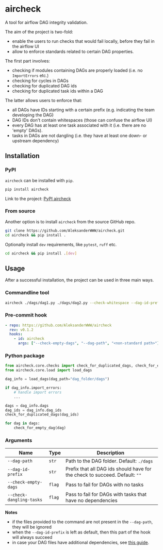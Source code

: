 # aircheck

A tool for airflow DAG integrity validation.

The aim of the project is two-fold:

- enable the users to run checks that would fail locally, before they fail in the airflow UI
- allow to enforce standards related to certain DAG properties.

The first part involves:
- checking if modules containing DAGs are properly loaded (i.e. no `ImportErrors` etc.)
- checking for cycles in DAGs
- checking for duplicated DAG ids
- checking for duplicated task ids within a DAG

The latter allows users to enforce that:
- all DAGs have IDs starting with a certain prefix (e.g. indicating the team developing the DAG)
- DAG IDs don't contain whitespaces (those can confuse the airflow UI)
- every DAG has at least one task associated with it (i.e. there are no 'empty' DAGs).
- tasks in DAGs are not dangling (i.e. they have at least one down- or upstream dependency)

## Installation

### PyPI

`aircheck` can be installed with `pip`.

```bash
pip install aircheck
```

Link to the project: [PyPI aircheck](https://pypi.org/project/aircheck/)

### From source

Another option is to install `aircheck` from the source GitHub repo.

```bash
git clone https://github.com/AleksanderWWW/aircheck.git
cd aircheck && pip install .
```

Optionally install `dev` requirements, like `pytest`, `ruff` etc.
```bash
cd aircheck && pip install .[dev]
```

## Usage

After a successful installation, the project can be used in three main ways.

### Commandline tool

```bash
aircheck ./dags/dag1.py ./dags/dag2.py --check-whitespace --dag-id-prefix <prefix>
```

### Pre-commit hook

```yaml
- repo: https://github.com/AleksanderWWW/aircheck
  rev: v0.1.2
  hooks:
    - id: aircheck
      args: ["--check-empty-dags", "--dag-path", "<non-standard path>"]
```

### Python package

```python
from aircheck.core.checks import check_for_duplicated_dags, check_for_empty_dag
from aircheck.core.load import load_dags

dag_info = load_dags(dag_path="dag_folder/dags")

if dag_info.import_errors:
    # handle import errors
    ...

dags = dag_info.dags
dag_ids = dag_info.dag_ids
check_for_duplicated_dags(dag_ids)

for dag in dags:
    check_for_empty_dag(dag)
```

### Arguments

| Name                     | Type   | Description                                                                 |
|--------------------------|--------|-----------------------------------------------------------------------------|
| `--dag-path`             | `str`  | Path to the DAG folder. Default: `./dags`                                   |
| `--dag-id-prefix`        | `str`  | Prefix that all DAG ids should have for the check to succeed. Default: `""` |
| `--check-empty-dags`     | `flag` | Pass to fail for DAGs with no tasks                                         |
| `--check-dangling-tasks` | `flag` | Pass to fail for DAGs with tasks that have no dependencies                  |

**Notes**
- if the files provided to the command are not present in the `--dag-path`, they will be ignored
- when the `--dag-id-prefix` is left as default, then this part of the hook will always succeed
- in case your DAG files have additional dependencies, see [this guide](https://pre-commit.com/#config-additional_dependencies).
